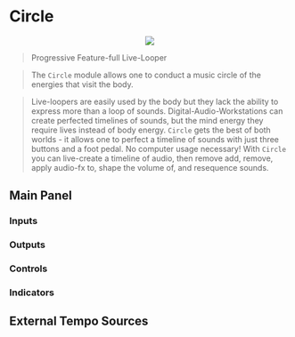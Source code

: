 <!---
start: affixing
affixed: blueprint
blueprint: circle-blueprint.svg
preview: circle.svg
-->

# Circle

<p align='center' class='md-only'>
  <img src='circle.svg'/>
</p>

> Progressive Feature-full Live-Looper

> The `Circle` module allows one to conduct a music circle of the energies that visit the body.

> Live-loopers are easily used by the body but they lack the ability to express more than a loop of sounds. Digital-Audio-Workstations can create perfected timelines of sounds, but the mind energy they require lives instead of body energy. `Circle` gets the best of both worlds - it allows one to perfect a timeline of sounds with just three buttons and a foot pedal. No computer usage necessary! With `Circle` you can live-create a timeline of audio, then remove add, remove, apply audio-fx to, shape the volume of, and resequence sounds.

## Main Panel

<!---
start: legend
-->

<!---
start: legend-group
slug: inputs
-->

### Inputs

<!---
end: legend-group
-->

<!---
start: legend-group
slug: outputs
-->

### Outputs


<!---
end: legend-group
-->

<!---
start: legend-group
slug: controls
-->

### Controls

<!---
end: legend-group
-->

<!---
start: legend-group
slug: indicators
-->

### Indicators

<!---
end: legend-group
-->

<!---
end: legend
-->
<!---
end: affixing
-->


## External Tempo Sources
